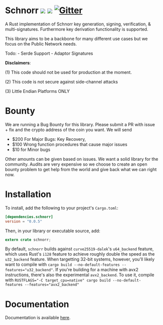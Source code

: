 # Schnorr  [![](https://img.shields.io/crates/v/schnorr.svg)](https://crates.io/crates/schnorr) [![](https://docs.rs/schnorr/badge.svg)](https://docs.rs/schnorr) [![Gitter](https://badges.gitter.im/stichtingorganism/community.svg)](https://gitter.im/stichtingorganism/community?utm_source=badge&utm_medium=badge&utm_campaign=pr-badge)

A Rust implementation of Schnorr key generation, signing, verification, & multi-signatures.
Furthermore key derivation functionality is supported.

This library aims to be a backbone for many different use cases but we focus on the Public Network needs.

Todo:
    - Serde Support
    - Adaptor Signatures

    
**Disclaimers**: 

(1) This code should not be used for production at the moment.

(2) This code is not secure against side-channel attacks

(3) Little Endian Platforms ONLY

# Bounty
We are running a Bug Bounty for this library. Please submit a PR with issue + fix and the crypto address of the coin you want.
We  will send

- $200 For Major Bugs: Key Recovery, 
- $100 Wrong function procedures that cause major issues
- $10 for Minor bugs 

Other amounts can be given based on issues. We want a solid library for the community. Audits are very expensive
so we choose to create an open bounty problem to get help from the world and give back what we can right now.



# Installation

To install, add the following to your project's `Cargo.toml`:

```toml
[dependencies.schnorr]
version = "0.0.5"
```

Then, in your library or executable source, add:

```rust
extern crate schnorr;
```

By default, `schnorr` builds against `curve25519-dalek`'s `u64_backend`
feature, which uses Rust's `i128` feature to achieve roughly double the speed as
the `u32_backend` feature.  When targetting 32-bit systems, however, you'll
likely want to compile with
 `cargo build --no-default-features --features="u32_backend"`.
If you're building for a machine with avx2 instructions, there's also the
experimental `avx2_backend`.  To use it, compile with
`RUSTFLAGS="-C target_cpu=native" cargo build --no-default-features --features="avx2_backend"`

# Documentation

Documentation is available [here](https://docs.rs/schnorr).

